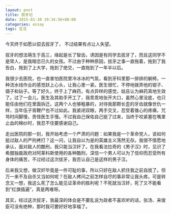 ```yaml
---
layout: post
title: 拔牙记
date: 2015-01-30 19:34:56+08:00
categories: essay
tags: 生活
---
```


今天终于如愿以偿去拔牙了， 不过结果有点让人失望。

拔牙的想法萌生于高三，缘起是长了智齿，诱因是有同学去拔牙了，而且这同学不是常人，是我暗恋已久的女孩。不过由于种种原因，拔牙之事一直拖着，拖到了我告白，拖到了上大学，拖到了绝交，一直拖到了一年半以后。

我很少去医院，也一直害怕医院里冷冰冰的气氛，看到牙科里那一排排的躺椅，一种流水线作业的感觉跃上心头，让我心里一紧。医生很忙，不停地拨弄他的钳子、镊子和钻子。等了好久，终于上了麻药，有点异样的感觉，姑且认为麻药真地生效了。过了一会儿，医生及其助手开工了，我乖乖地张开大口，虽然心里没底，也只能任由他们在里面拆迁。这两个人也够粗暴的，对待我那颗长歪的牙齿就像世仇一样，当年伍子胥鞭尸也不过如此。我紧闭双眼，两手交叉，忍受着锥心的疼痛，咒骂时间脚慢，责怪医生手慢。不过我自己保佑自己挺了过来，当终于咬紧塞在嘴里止血的棉纱时，我忍不住要感谢自己。

走出医院的那一刻，我开始考虑一个严肃的问题：如果我是一个革命党人，该如何挺过敌人的严刑拷打？这一问，让我自以为是的英雄主义荡然无存。我很不情愿地承认，面对敌人的酷刑，我只能当汉奸了。在我看法拉奇的《男子汉》时，见识了希腊独裁政府对阿莱科斯使用的各种酷刑，深信一个男人可以为了信仰而忍受所有身体的痛苦，不过经过这次拔牙，我否认自己是这样的男子汉。

后来我又想，做汉奸毕竟是一件可耻的事，所以只好在敌人抓住我之前自戕了。但万一来不及自杀又当如何呢？在敌人拷问之前怎样自尽的事非常让我头疼。可是转念又一想，我这么死了怎么能见证革命的胜利呢？不死就当汉奸，死了又不能看到“红旗插遍”，真是两难呀。

其实，经过这次拔牙，我最深的体会是不要乱说为政者不喜欢听的话，张汤、来俊臣可没有绝种，那时我可要好好地享福了。
